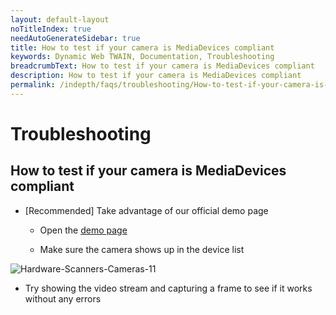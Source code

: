```yaml
---
layout: default-layout
noTitleIndex: true
needAutoGenerateSidebar: true
title: How to test if your camera is MediaDevices compliant
keywords: Dynamic Web TWAIN, Documentation, Troubleshooting
breadcrumbText: How to test if your camera is MediaDevices compliant
description: How to test if your camera is MediaDevices compliant
permalink: /indepth/faqs/troubleshooting/How-to-test-if-your-camera-is-MediaDevices-compliant.html
---
```


# Troubleshooting

## How to test if your camera is MediaDevices compliant

- [Recommended] Take advantage of our official demo page

  - Open the [demo page](https://demo.dynamsoft.com/Samples/dwt/Pure-JS-Solution/PureJSSolution.html?utm_source=dwtdocs)

  - Make sure the camera shows up in the device list

![Hardware-Scanners-Cameras-11]({{site.assets}}imgs/Hardware-Scanners-Cameras-11.png)

- Try showing the video stream and capturing a frame to see if it works without any errors
